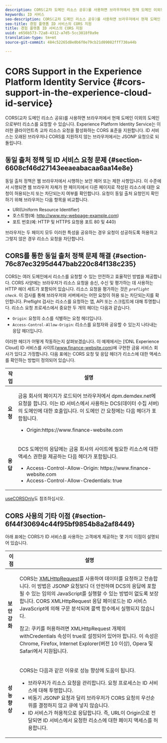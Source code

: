 ```yaml
---
description: CORS(교차 도메인 리소스 공유)를 사용하면 브라우저에서 현재 도메인 이외의 도메인으로부터 리소스를 요청할 수 있습니다. Experience Platform Identity Service는 이러한 클라이언트측 교차 리소스 요청을 활성화하는 CORS 표준을 지원합니다. ID 서비스는 오래된 브라우저나 CORS를 지원하지 않는 브라우저에서는 JSONP 요청으로 되돌립니다.
keywords: ID 서비스
seo-description: CORS(교차 도메인 리소스 공유)를 사용하면 브라우저에서 현재 도메인 이외의 도메인으로부터 리소스를 요청할 수 있습니다. Experience Platform Identity Service는 이러한 클라이언트측 교차 리소스 요청을 활성화하는 CORS 표준을 지원합니다. ID 서비스는 오래된 브라우저나 CORS를 지원하지 않는 브라우저에서는 JSONP 요청으로 되돌립니다.
seo-title: 경험 플랫폼 ID 서비스의 CORS 지원
title: 경험 플랫폼 ID 서비스의 CORS 지원
uuid: e656b573-72a8-4312-a7d5-5cc3818f0a9e
translation-type: tm+mt
source-git-commit: 484c52265d8e0b6f0e79cb21d09082fff730a44b

---
```



# CORS Support in the Experience Platform Identity Service {#cors-support-in-the-experience-cloud-id-service}

CORS(교차 도메인 리소스 공유)를 사용하면 브라우저에서 현재 도메인 이외의 도메인으로부터 리소스를 요청할 수 있습니다. Experience Platform Identity Service는 이러한 클라이언트측 교차 리소스 요청을 활성화하는 CORS 표준을 지원합니다. ID 서비스는 오래된 브라우저나 CORS를 지원하지 않는 브라우저에서는 JSONP 요청으로 되돌립니다.

## 동일 출처 정책 및 ID 서비스 요청 문제 {#section-6608cf46d27143eeaeabacaa6aa14e8e}

동일 출처 정책은 웹 브라우저에서 시행하는 보안 제어 또는 제한 사항입니다. 이 수준에서 시행되면 웹 브라우저 자체가 한 페이지에서 다른 페이지로 작성된 리소스에 대한 요청이 허용되는지 또는 차단되는지 여부를 확인합니다. 요청이 동일 출처 요청인지 확인하기 위해 브라우저는 다음 항목을 비교합니다.

* URI(Uniform Resource Identifier)
* 호스트명(예: http://www.my-webpage-example.com)
* 포트 번호(예: HTTP 및 HTTPS 요청용 포트 80 및 440)

브라우저는 두 페이지 모두 이러한 특성을 공유하는 경우 요청이 성공하도록 허용하고 그렇지 않은 경우 리소스 요청을 차단합니다.

## CORS를 통한 동일 출처 정책 문제 해결 {#section-76c87ec3295d447bab220c84f138c235}

CORS는 여러 도메인에서 리소스를 요청할 수 있는 안전하고 효율적인 방법을 제공합니다. CORS 사양에는 브라우저가 리소스 요청을 송신, 수신 및 평가하는 데 사용하는 HTTP 헤더 세트가 포함되어 있습니다. 리소스 요청을 평가하는 것은 *`preflight check`*. 이 검사를 통해 브라우저와 서버에서는 어떤 요청이 허용 또는 차단되는지를 확인합니다. Preflight 검사는 리소스를 요청하는 앱, API 또는 스크립트에 대해 투명합니다. 리소스 요청 프로세스에서 중요한 두 개의 헤더는 다음과 같습니다.

* `Origin`: 요청의 소스를 식별하는 요청 헤더입니다.
* `Access-Control-Allow-Origin`: 리소스를 요청자와 공유할 수 있는지 나타내는 응답 헤더입니다.

이러한 헤더가 어떻게 작동하는지 살펴보겠습니다. 이 예제에서는 [!DNL Experience Cloud] ID 서비스를 사이트(www.finance-website.com)에 구현한 금융 서비스 회사가 있다고 가정합니다. 다음 표에는 CORS 요청 및 응답 헤더가 리소스에 대한 액세스를 확인하는 방법이 정의되어 있습니다.

<table id="table_B004ACF52B5A4D33B1DCF7EA77BE4E6D"> 
 <thead> 
  <tr> 
   <th colname="col1" class="entry"> 작업 </th> 
   <th colname="col2" class="entry"> 설명 </th> 
  </tr> 
 </thead>
 <tbody> 
  <tr> 
   <td colname="col1"> <p> <b>요청</b> </p> </td> 
   <td colname="col2"> <p>금융 회사의 페이지가 로드되어 브라우저에서 <span class="codeph">dpm.demdex.net</span>에 요청을 합니다. 이는 ID 서비스에서 사용하는 DCS(데이터 수집 서버)의 도메인에 대한 호출입니다. 이 도메인 간 요청에는 다음 헤더가 포함됩니다. </p> <p> 
     <ul class="simplelist"> 
      <li> <span class="codeph"> Origin:https://www.finance-website.com</span> </li> 
     </ul> </p> </td> 
  </tr> 
  <tr> 
   <td colname="col1"> <p> <b>응답</b> </p> </td> 
   <td colname="col2"> <p>DCS 도메인의 응답에는 금융 회사의 사이트에 필요한 리소스에 대한 액세스 권한을 제공하는 다음 헤더가 포함됩니다. </p> <p> 
     <ul class="simplelist"> 
      <li> <span class="codeph"> Access-Control-Allow-Origin: https://www.finance-website.com</span> </li> 
      <li> <span class="codeph"> Access-Control-Allow-Credentials: true</span> </li> 
     </ul> </p> </td> 
  </tr> 
 </tbody> 
</table>

[useCORSOnly](../library/function-vars/use-cors-only.md#reference-8a9a143d838b48d6b23329b84b13e1fa)도 참조하십시오.

## CORS 사용의 기타 이점 {#section-6f44f30694c44f95bf9854b8a2af8449}

아래 표에는 CORS가 ID 서비스를 사용하는 고객에게 제공하는 몇 가지 이점이 설명되어 있습니다.

<table id="table_AEB51A263D454F90B66E8C8D0513CF79"> 
 <thead> 
  <tr> 
   <th colname="col1" class="entry"> 이점 </th> 
   <th colname="col2" class="entry"> 설명 </th> 
  </tr>
 </thead>
 <tbody> 
  <tr> 
   <td colname="col1"> <p><b>보안 강화</b> </p> </td> 
   <td colname="col2"> <p>CORS는 <a href="https://developer.mozilla.org/en-US/docs/Web/API/XMLHttpRequest" format="https" scope="external"> XMLHttpRequest</a>를 사용하여 데이터를 요청하고 전송합니다. 이 방법은 JSONP 요청보다 더 안전하며 DCS의 응답에 포함될 수 있는 임의의 JavaScript를 실행할 수 있는 방법이 없도록 보장합니다. CORS XMLHttpRequest 응답 페이로드는 ID 서비스 JavaScript에 의해 구문 분석되며 콜백 함수에서 실행되지 않습니다. </p> <p> <p>참고: 쿠키를 허용하려면 <span class="codeph">XMLHttpRequest</span> 개체의 <span class="codeph">withCredentials</span> 속성이 <span class="codeph">true</span>로 설정되어 있어야 합니다. 이 속성은 Chrome, Firefox, Internet Explorer(버전 10 이상), Opera 및 Safari에서 지원됩니다. </p> </p> </td> 
  </tr> 
  <tr> 
   <td colname="col1"> <p><b>성능 향상</b> </p> </td> 
   <td colname="col2"> <p>CORS는 다음과 같은 이유로 성능 향상에 도움이 됩니다. </p> 
    <ul id="ul_EC3A178003A94D70883B914050D7C464"> 
     <li id="li_F8B44352BFBB46CDBD07AE40B9F2D0EC">브라우저가 리소스 요청을 관리합니다. 요청 프로세스는 ID 서비스에 대해 투명합니다. </li> 
     <li id="li_C63E43A4CAB84210AB6A39100E5864BE">비동기 JSONP 요청과 달리 브라우저가 CORS 요청의 우선순위를 결정하지 않고 큐에 넣지 않습니다. </li> 
     <li id="li_1A2A15F591B84D1BAED3CFAB391EEBEC">ID 서비스가 허용적으로 응답합니다. 즉, URL이 <span class="codeph">Origin</span>으로 전달되면 ID 서비스에서 요청한 리소스에 대한 페이지 액세스를 허용합니다. </li> 
    </ul> </td> 
  </tr> 
 </tbody> 
</table>

